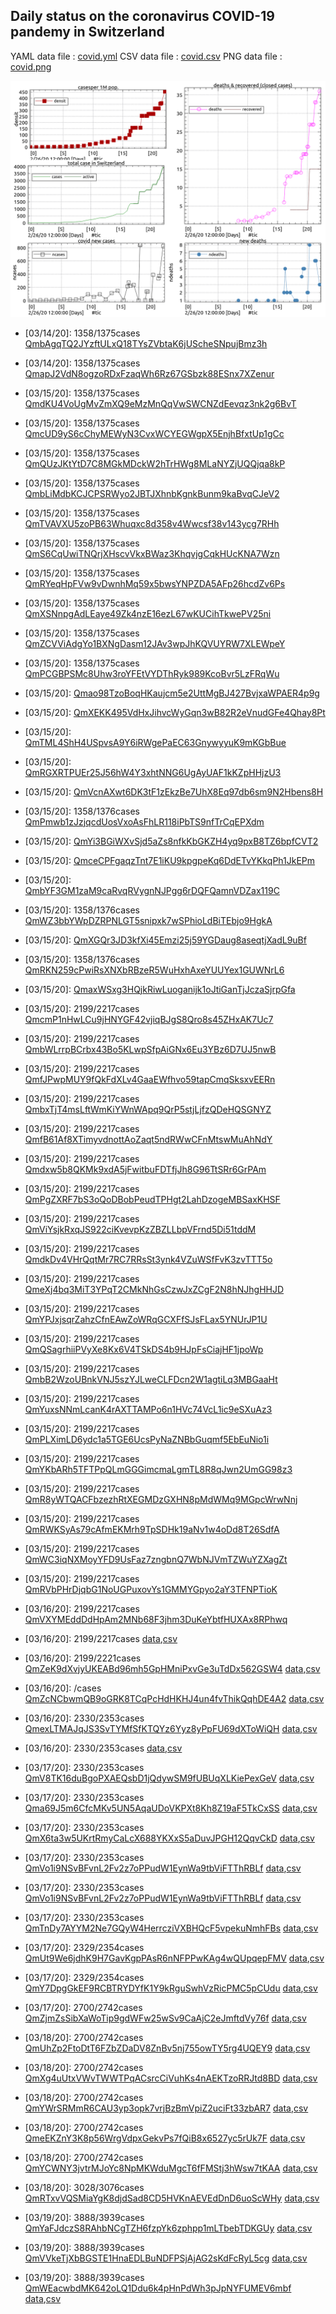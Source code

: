 ## Daily status on the coronavirus COVID-19 pandemy in Switzerland

 YAML data file : [covid.yml](covid.yml)
 CSV data file : [covid.csv](covid.csv)
 PNG data file : [covid.png](covid.png)
 
 ![CH covid19](covid.png)

- \[03/14/20]: 1358/1375cases [QmbAgqTQ2JYzftULxQ18TYsZVbtaK6jUScheSNpujBmz3h](https://cloudflare-ipfs.com/ipfs/QmbAgqTQ2JYzftULxQ18TYsZVbtaK6jUScheSNpujBmz3h)
- \[03/14/20]: 1358/1375cases [QmapJ2VdN8ogzoRDxFzaqWh6Rz67GSbzk88ESnx7XZenur](https://cloudflare-ipfs.com/ipfs/QmapJ2VdN8ogzoRDxFzaqWh6Rz67GSbzk88ESnx7XZenur)
- \[03/15/20]: 1358/1375cases [QmdKU4VoUgMvZmXQ9eMzMnQqVwSWCNZdEevqz3nk2g6BvT](https://cloudflare-ipfs.com/ipfs/QmdKU4VoUgMvZmXQ9eMzMnQqVwSWCNZdEevqz3nk2g6BvT)
- \[03/15/20]: 1358/1375cases [QmcUD9yS6cChyMEWyN3CvxWCYEGWgpX5EnjhBfxtUp1gCc](https://cloudflare-ipfs.comipfs/QmcUD9yS6cChyMEWyN3CvxWCYEGWgpX5EnjhBfxtUp1gCc)
- \[03/15/20]: 1358/1375cases [QmQUzJKtYtD7C8MGkMDckW2hTrHWg8MLaNYZjUQQjqa8kP](https://cloudflare-ipfs.com/ipfs/QmQUzJKtYtD7C8MGkMDckW2hTrHWg8MLaNYZjUQQjqa8kP)
- \[03/15/20]: 1358/1375cases [QmbLiMdbKCJCPSRWyo2JBTJXhnbKgnkBunm9kaBvqCJeV2](https://cloudflare-ipfs.com/ipfs/QmbLiMdbKCJCPSRWyo2JBTJXhnbKgnkBunm9kaBvqCJeV2)
- \[03/15/20]: 1358/1375cases [QmTVAVXU5zoPB63Whuqxc8d358v4Wwcsf38v143ycg7RHh](https://cloudflare-ipfs.com/ipfs/QmTVAVXU5zoPB63Whuqxc8d358v4Wwcsf38v143ycg7RHh)
- \[03/15/20]: 1358/1375cases [QmS6CqUwiTNQrjXHscvVkxBWaz3KhqvjgCqkHUcKNA7Wzn](https://cloudflare-ipfs.com/ipfs/QmS6CqUwiTNQrjXHscvVkxBWaz3KhqvjgCqkHUcKNA7Wzn)

- \[03/15/20]: 1358/1375cases [QmRYeqHpFVw9vDwnhMq59x5bwsYNPZDA5AFp26hcdZv6Ps](https://cloudflare-ipfs.com/ipfs/QmRYeqHpFVw9vDwnhMq59x5bwsYNPZDA5AFp26hcdZv6Ps)
- \[03/15/20]: 1358/1375cases [QmXSNnpgAdLEaye49Zk4nzE16ezL67wKUCihTkwePV25ni](https://cloudflare-ipfs.com/ipfs/QmXSNnpgAdLEaye49Zk4nzE16ezL67wKUCihTkwePV25ni)
- \[03/15/20]: 1358/1375cases [QmZCVViAdgYo1BXNgDasm12JAv3wpJhKQVUYRW7XLEWpeY](https://cloudflare-ipfs.com/ipfs/QmZCVViAdgYo1BXNgDasm12JAv3wpJhKQVUYRW7XLEWpeY)
- \[03/15/20]: 1358/1375cases [QmPCGBPSMc8Uhw3roYFEtVYDThRyk989KcoBvr5LzFRqWu](https://cloudflare-ipfs.com/ipfs/QmPCGBPSMc8Uhw3roYFEtVYDThRyk989KcoBvr5LzFRqWu)
- \[03/15/20]: [Qmao98TzoBoqHKaujcm5e2UttMgBJ427BvjxaWPAER4p9g](https://cloudflare-ipfs.com/ipfs/Qmao98TzoBoqHKaujcm5e2UttMgBJ427BvjxaWPAER4p9g)
- \[03/15/20]: [QmXEKK495VdHxJihvcWyGqn3wB82R2eVnudGFe4Qhay8Pt](https://cloudflare-ipfs.com/ipfs/QmXEKK495VdHxJihvcWyGqn3wB82R2eVnudGFe4Qhay8Pt)
- \[03/15/20]: [QmTML4ShH4USpvsA9Y6iRWgePaEC63GnywyyuK9mKGbBue](https://cloudflare-ipfs.com/ipfs/QmTML4ShH4USpvsA9Y6iRWgePaEC63GnywyyuK9mKGbBue)
- \[03/15/20]: [QmRGXRTPUEr25J56hW4Y3xhtNNG6UgAyUAF1kKZpHHjzU3](https://cloudflare-ipfs.com/ipfs/QmRGXRTPUEr25J56hW4Y3xhtNNG6UgAyUAF1kKZpHHjzU3)
- \[03/15/20]: [QmVcnAXwt6DK3tF1zEkzBe7UhX8Eq97db6sm9N2Hbens8H](https://cloudflare-ipfs.com/ipfs/QmVcnAXwt6DK3tF1zEkzBe7UhX8Eq97db6sm9N2Hbens8H)
- \[03/15/20]: 1358/1376cases [QmPmwb1zJzjqcdUosVxoAsFhLR118iPbTS9nfTrCqEPXdm](https://cloudflare-ipfs.com/ipfs/QmPmwb1zJzjqcdUosVxoAsFhLR118iPbTS9nfTrCqEPXdm)
- \[03/15/20]: [QmYi3BGiWXvSjd5aZs8nfkKbGKZH4yq9pxB8TZ6bpfCVT2](https://cloudflare-ipfs.com/ipfs/QmYi3BGiWXvSjd5aZs8nfkKbGKZH4yq9pxB8TZ6bpfCVT2)
- \[03/15/20]: [QmceCPFgaqzTnt7E1iKU9kpgpeKq6DdETvYKkqPh1JkEPm](https://cloudflare-ipfs.com/ipfs/QmceCPFgaqzTnt7E1iKU9kpgpeKq6DdETvYKkqPh1JkEPm)
- \[03/15/20]: [QmbYF3GM1zaM9caRvqRVygnNJPgg6rDQFQamnVDZax119C](https://cloudflare-ipfs.com/ipfs/QmbYF3GM1zaM9caRvqRVygnNJPgg6rDQFQamnVDZax119C)
- \[03/15/20]: 1358/1376cases [QmWZ3bbYWpDZRPNLGT5snipxk7wSPhioLdBiTEbjo9HgkA](https://cloudflare-ipfs.com/ipfs/QmWZ3bbYWpDZRPNLGT5snipxk7wSPhioLdBiTEbjo9HgkA)
- \[03/15/20]: [QmXGQr3JD3kfXi45Emzi25j59YGDaug8aseqtjXadL9uBf](https://cloudflare-ipfs.com/ipfs/QmXGQr3JD3kfXi45Emzi25j59YGDaug8aseqtjXadL9uBf)
- \[03/15/20]: 1358/1376cases [QmRKN259cPwiRsXNXbRBzeR5WuHxhAxeYUUYex1GUWNrL6](https://cloudflare-ipfs.com/ipfs/QmRKN259cPwiRsXNXbRBzeR5WuHxhAxeYUUYex1GUWNrL6)
- \[03/15/20]: [QmaxWSxg3HQjkRiwLuoganijk1oJtiGanTjJczaSjrpGfa](https://cloudflare-ipfs.com/ipfs/QmaxWSxg3HQjkRiwLuoganijk1oJtiGanTjJczaSjrpGfa)
- \[03/15/20]: 2199/2217cases [QmcmP1nHwLCu9jHNYGF42vjiqBJgS8Qro8s45ZHxAK7Uc7](https://cloudflare-ipfs.com/ipfs/QmcmP1nHwLCu9jHNYGF42vjiqBJgS8Qro8s45ZHxAK7Uc7)
- \[03/15/20]: 2199/2217cases [QmbWLrrpBCrbx43Bo5KLwpSfpAiGNx6Eu3YBz6D7UJ5nwB](https://cloudflare-ipfs.com/ipfs/QmbWLrrpBCrbx43Bo5KLwpSfpAiGNx6Eu3YBz6D7UJ5nwB)
- \[03/15/20]: 2199/2217cases [QmfJPwpMUY9fQkFdXLv4GaaEWfhvo59tapCmqSksxvEERn](https://cloudflare-ipfs.com/ipfs/QmfJPwpMUY9fQkFdXLv4GaaEWfhvo59tapCmqSksxvEERn)
- \[03/15/20]: 2199/2217cases [QmbxTjT4msLftWmKiYWnWApq9QrP5stjLjfzQDeHQSGNYZ](https://cloudflare-ipfs.com/ipfs/QmbxTjT4msLftWmKiYWnWApq9QrP5stjLjfzQDeHQSGNYZ)
- \[03/15/20]: 2199/2217cases [QmfB61Af8XTimyvdnottAoZaqt5ndRWwCFnMtswMuAhNdY](https://cloudflare-ipfs.com/ipfs/QmfB61Af8XTimyvdnottAoZaqt5ndRWwCFnMtswMuAhNdY)
- \[03/15/20]: 2199/2217cases [Qmdxw5b8QKMk9xdA5jFwitbuFDTfjJh8G96TtSRr6GrPAm](https://cloudflare-ipfs.com/ipfs/Qmdxw5b8QKMk9xdA5jFwitbuFDTfjJh8G96TtSRr6GrPAm)
- \[03/15/20]: 2199/2217cases [QmPgZXRF7bS3oQoDBobPeudTPHgt2LahDzogeMBSaxKHSF](https://cloudflare-ipfs.com/ipfs/QmPgZXRF7bS3oQoDBobPeudTPHgt2LahDzogeMBSaxKHSF)
- \[03/15/20]: 2199/2217cases [QmViYsjkRxqJS922ciKvevpKzZBZLLbpVFrnd5Di51tddM](https://cloudflare-ipfs.com/ipfs/QmViYsjkRxqJS922ciKvevpKzZBZLLbpVFrnd5Di51tddM)
- \[03/15/20]: 2199/2217cases [QmdkDv4VHrQqtMr7RC7RRsSt3ynk4VZuWSfFvK3zvTTT5o](https://cloudflare-ipfs.com/ipfs/QmdkDv4VHrQqtMr7RC7RRsSt3ynk4VZuWSfFvK3zvTTT5o)
- \[03/15/20]: 2199/2217cases [QmeXj4bq3MiT3YPqT2CMkNhGsCzwJxZCgF2N8hNJhgHHJD](https://cloudflare-ipfs.com/ipfs/QmeXj4bq3MiT3YPqT2CMkNhGsCzwJxZCgF2N8hNJhgHHJD)
- \[03/15/20]: 2199/2217cases [QmYPJxjsqrZahzCfnEAwZoWRqGCXFfSJsFLax5YNUrJP1U](https://cloudflare-ipfs.com/ipfs/QmYPJxjsqrZahzCfnEAwZoWRqGCXFfSJsFLax5YNUrJP1U)
- \[03/15/20]: 2199/2217cases [QmQSagrhiiPVyXe8Kx6V4TSkDS4b9HJpFsCiajHF1jpoWp](https://cloudflare-ipfs.com/ipfs/QmUiaA46SeKFHDDKS2R5Ao2TrWNKwfES81DQKFkZKixipN)
- \[03/15/20]: 2199/2217cases [QmbB2WzoUBnkVNJ5szYJLweCLFDcn2W1agtiLq3MBGaaHt](https://cloudflare-ipfs.com/ipfs/QmfJajhVBRPS12J7VYg4U3ymGMGhLaNFyACRfyyQe9GjEX)
- \[03/15/20]: 2199/2217cases [QmYuxsNNmLcanK4rAXTTAMPo6n1HVc74VcL1ic9eSXuAz3](https://cloudflare-ipfs.com/ipfs/QmPnDL68DxWLXwB2T2SzykQuNTDHZSKkG35dNTXFKYRxHY)
- \[03/15/20]: 2199/2217cases [QmPLXimLD6ydc1a5TGE6UcsPyNaZNBbGuqmf5EbEuNio1i](https://cloudflare-ipfs.com/ipfs/QmZX6fyynMXwU8rEbRT98zQ3QxWbEv7iKGMvkCdZUoaM2k)
- \[03/15/20]: 2199/2217cases [QmYKbARh5TFTPpQLmGGGimcmaLgmTL8R8qJwn2UmGG98z3](https://cloudflare-ipfs.com/ipfs/QmTwyhPCLD2fbwthDPdEsJi8F8bvj2BULGpcuN7owrsvtp)
- \[03/15/20]: 2199/2217cases [QmR8yWTQACFbzezhRtXEGMDzGXHN8pMdWMq9MGpcWrwNnj](https://cloudflare-ipfs.com/ipfs/QmU3iQYEB5XHXxQUoQiervN1bCGBmypStmh75MQeiGo5Xf)
- \[03/15/20]: 2199/2217cases [QmRWKSyAs79cAfmEKMrh9TpSDHk19aNv1w4oDd8T26SdfA](https://cloudflare-ipfs.com/ipfs/QmRxPGPzaYLcScroMdYtzpnBfz1o93YeiseH4RhB6gYUec)
- \[03/15/20]: 2199/2217cases [QmWC3iqNXMoyYFD9UsFaz7zngbnQ7WbNJVmTZWuYZXagZt](https://cloudflare-ipfs.com/ipfs/QmSkkaGuHCMSzJGB9vkxkekQMZ7ihZAS8gvouQy2VFgcfx)
- \[03/15/20]: 2199/2217cases [QmRVbPHrDjqbG1NoUGPuxovYs1GMMYGpyo2aY3TFNPTioK](https://cloudflare-ipfs.com/ipfs/Qmbw9gAgnxZ5cqZrm9rFW8JjyT8bbrHHvPN5UjzGwBCBJj)
- \[03/16/20]: 2199/2217cases [QmVXYMEddDdHpAm2MNb68F3jhm3DuKeYbtfHUXAx8RPhwq](https://cloudflare-ipfs.com/ipfs/Qma7fUgFw8Du11apxymg5W2c6bKNhzWtfo9AJ7C4bY6gkN)
- \[03/16/20]: 2199/2217cases [](https://cloudflare-ipfs.com/ipfs/QmZBmGwRbN6bNPeJ4eSJkoAtvSznAeK2Qq5uAUvTpwiEfQ) [data](covid.yml),[csv](covid.csv)
- \[03/16/20]: 2199/2221cases [QmZeK9dXvjyUKEABd96mh5GpHMniPxvGe3uTdDx562GSW4](https://cloudflare-ipfs.com/ipfs/QmQrTNUgYdKX7k7Lu3B4PSqyrP4NLbY11qQFhRXDc544PQ) [data](covid.yml),[csv](covid.csv)
- \[03/16/20]: /cases [QmZcNCbwmQB9oGRK8TCqPcHdHKHJ4un4fvThikQqhDE4A2](https://cloudflare-ipfs.com/ipfs/QmZkR9ssRLbAdAiq2VTno5pkbLVu7po8rnfj7eQWANT3cp) [data](covid.yml),[csv](covid.csv)
- \[03/16/20]: 2330/2353cases [QmexLTMAJqJS3SvTYMfSfKTQYz6Yyz8yPpFU69dXToWiQH](https://cloudflare-ipfs.com/ipfs/QmaCKQjx1EBdwgVJP79wG681by7biv8XKxuRnjyFcQQfWN) [data](covid.yml),[csv](covid.csv)
- \[03/16/20]: 2330/2353cases [](https://cloudflare-ipfs.com/ipfs/QmaCKQjx1EBdwgVJP79wG681by7biv8XKxuRnjyFcQQfWN) [data](covid.yml),[csv](covid.csv)
- \[03/17/20]: 2330/2353cases [QmV8TK16duBgoPXAEQsbD1jQdywSM9fUBUqXLKiePexGeV](https://cloudflare-ipfs.com/ipfs/QmcTzxFKvB3A3EPCZBYpazTSajuC1LBEXTmnC3kLRLji6W) [data](covid.yml),[csv](covid.csv)
- \[03/17/20]: 2330/2353cases [Qma69J5m6CfcMKv5UN5AqaUDoVKPXt8Kh8Z19aF5TkCxSS](https://cloudflare-ipfs.com/ipfs/QmbV6mv5po1G6nzMWDyrcBg68owmrZSz55WTKYsM5XHsRb) [data](covid.yml),[csv](covid.csv)
- \[03/17/20]: 2330/2353cases [QmX6ta3w5UKrtRmyCaLcX688YKXxS5aDuvJPGH12QqvCkD](https://cloudflare-ipfs.com/ipfs/QmY4pmA4H2abNWnWZpw9NNz1vS577dF9u4Ap2ZYt1Jh1GC) [data](covid.yml),[csv](covid.csv)
- \[03/17/20]: 2330/2353cases [QmVo1i9NSvBFvnL2Fv2z7oPPudW1EynWa9tbViFTThRBLf](https://cloudflare-ipfs.com/ipfs/QmY4pmA4H2abNWnWZpw9NNz1vS577dF9u4Ap2ZYt1Jh1GC) [data](covid.yml),[csv](covid.csv)
- \[03/17/20]: 2330/2353cases [QmVo1i9NSvBFvnL2Fv2z7oPPudW1EynWa9tbViFTThRBLf](https://cloudflare-ipfs.com/ipfs/QmY4pmA4H2abNWnWZpw9NNz1vS577dF9u4Ap2ZYt1Jh1GC) [data](covid.yml),[csv](covid.csv)
- \[03/17/20]: 2330/2353cases [QmTnDy7AYYM2Ne7GQyW4HerrcziVXBHQcF5vpekuNmhFBs](https://cloudflare-ipfs.com/ipfs/QmY4pmA4H2abNWnWZpw9NNz1vS577dF9u4Ap2ZYt1Jh1GC) [data](covid.yml),[csv](covid.csv)
- \[03/17/20]: 2329/2354cases [QmUt9We6jdhK9H7GavKgpPAsR6nNFPPwKAg4wQUpqepFMV](https://cloudflare-ipfs.com/ipfs/QmY4pmA4H2abNWnWZpw9NNz1vS577dF9u4Ap2ZYt1Jh1GC) [data](covid.yml),[csv](covid.csv)
- \[03/17/20]: 2329/2354cases [QmY7DpgGkEF9RCBTRYDYfK1Y9kRguSwhVzRicPMC5pCUdu](https://cloudflare-ipfs.com/ipfs/QmY4pmA4H2abNWnWZpw9NNz1vS577dF9u4Ap2ZYt1Jh1GC) [data](covid.yml),[csv](covid.csv)
- \[03/17/20]: 2700/2742cases [QmZjmZsSibXaWoTip9gdWFw25wSv9CaAjC2eJmftdVy76f](https://cloudflare-ipfs.com/ipfs/QmY4pmA4H2abNWnWZpw9NNz1vS577dF9u4Ap2ZYt1Jh1GC) [data](covid.yml),[csv](covid.csv)
- \[03/18/20]: 2700/2742cases [QmUhZp2FtoDtT6FZbZDaDV8ZnBv5nj755owTY5rg4UQEY9](https://cloudflare-ipfs.com/ipfs/QmY4pmA4H2abNWnWZpw9NNz1vS577dF9u4Ap2ZYt1Jh1GC) [data](covid.yml),[csv](covid.csv)
- \[03/18/20]: 2700/2742cases [QmXg4uUtxVWvTWWTPqACsrcCiVuhKs4nAEKTzoRRJtd8BD](https://cloudflare-ipfs.com/ipfs/QmY4pmA4H2abNWnWZpw9NNz1vS577dF9u4Ap2ZYt1Jh1GC) [data](covid.yml),[csv](covid.csv)
- \[03/18/20]: 2700/2742cases [QmYWrSRMmR6CAU3yp3opk7vrjBzBmVpiZ2uciFt33zbAR7](https://cloudflare-ipfs.com/ipfs/QmY4pmA4H2abNWnWZpw9NNz1vS577dF9u4Ap2ZYt1Jh1GC) [data](covid.yml),[csv](covid.csv)
- \[03/18/20]: 2700/2742cases [QmeEKZnY3K8p56WrgVdpxGekvPs7fQiB8x6527yc5rUk7F](https://cloudflare-ipfs.com/ipfs/QmY4pmA4H2abNWnWZpw9NNz1vS577dF9u4Ap2ZYt1Jh1GC) [data](/ipfs/QmYVocqLuSJ1M8dwQwJ3YB54NmCGZ56aQrdYe9oMsgfbUv/covid.yml),[csv](/ipfs/QmYVocqLuSJ1M8dwQwJ3YB54NmCGZ56aQrdYe9oMsgfbUv/covid.csv)
- \[03/18/20]: 2700/2742cases [QmYCWNY3jvtrMJoYc8NpMKWduMgcT6fFMStj3hWsw7tKAA](https://cloudflare-ipfs.com/ipfs/QmY4pmA4H2abNWnWZpw9NNz1vS577dF9u4Ap2ZYt1Jh1GC) [data](/ipfs/QmZoJpa3dFabS9RL4FXUTwSCoT1bzK5Ay6WPezUddYKwmm/covid.yml),[csv](/ipfs/QmZoJpa3dFabS9RL4FXUTwSCoT1bzK5Ay6WPezUddYKwmm/covid.csv)
- \[03/18/20]: 3028/3076cases [QmRTxvVQSMiaYgK8djdSad8CD5HVKnAEVEdDnD6uoScWHy](https://cloudflare-ipfs.com/ipfs/QmY4pmA4H2abNWnWZpw9NNz1vS577dF9u4Ap2ZYt1Jh1GC) [data](/ipfs/QmPtZABC6EchSD8JLzVMfYzQWYwV5h4k5yyrvwtaiwQsCs/covid.yml),[csv](/ipfs/QmPtZABC6EchSD8JLzVMfYzQWYwV5h4k5yyrvwtaiwQsCs/covid.csv)
- \[03/19/20]: 3888/3939cases [QmYaFJdczS8RAhbNCgTZH6fzpYk6zphpp1mLTbebTDKGUy](https://cloudflare-ipfs.com/ipfs/QmY4pmA4H2abNWnWZpw9NNz1vS577dF9u4Ap2ZYt1Jh1GC) [data](/ipfs/QmZBSfXg1hqQLAUfdtxP33Pyy4MvYjSu9PyyaAH7qUDGR4/covid.yml),[csv](/ipfs/QmZBSfXg1hqQLAUfdtxP33Pyy4MvYjSu9PyyaAH7qUDGR4/covid.csv)
- \[03/19/20]: 3888/3939cases [QmVVkeTjXbBGSTE1HnaEDLBuNDFPSjAjAG2sKdFcRyL5cg](https://cloudflare-ipfs.com/ipfs/QmY4pmA4H2abNWnWZpw9NNz1vS577dF9u4Ap2ZYt1Jh1GC) [data](/ipfs/QmPYhDh1vagW2K8To1tioauJ5sEmTJ2r5o5KnGSyaVVjro/covid.yml),[csv](/ipfs/QmPYhDh1vagW2K8To1tioauJ5sEmTJ2r5o5KnGSyaVVjro/covid.csv)
- \[03/19/20]: 3888/3939cases [QmWEacwbdMK642oLQ1Ddu6k4pHnPdWh3pJpNYFUMEV6mbf](https://cloudflare-ipfs.com/ipfs/QmY4pmA4H2abNWnWZpw9NNz1vS577dF9u4Ap2ZYt1Jh1GC) [data](/ipfs/QmTUabGFF3eA3ZfcHfwf649xLJu59pvVgErwGZnq4bwJ2c/covid.yml),[csv](/ipfs/QmTUabGFF3eA3ZfcHfwf649xLJu59pvVgErwGZnq4bwJ2c/covid.csv)
